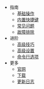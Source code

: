 - 指南
  - [基础操作](/zh-cn/getting-started)
  - [内置快捷键](/zh-cn/key-bindings)
  - [常见问题](/zh-cn/faq)
  - [故障排除](/zh-cn/troubleshooting)
- 进阶
  - [高级技巧](/zh-cn/advanced-tips)
  - [高级设置](/zh-cn/advanced-configs)
  - [命令行选项](/zh-cn/command-line-options)
- 更多
  - [官网](https://zh.snipaste.com)
  - [下载](/zh-cn/download)
  - [更新日志](/zh-cn/changelog)
